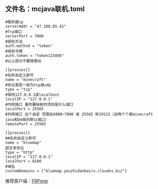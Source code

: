 ## 文件名：mcjava联机.toml
```
#服务器ip
serverAddr = "47.108.85.41"
#frp端口
serverPort = 7000
#授权方法
auth.method = "token"
#授权令牌
auth.token = "token123456"
#以上部分不要随便动

[[proxies]]
#名称自定义即可
name = "minecraft"
#协议类型一般为tcp或udp
type = "tcp"
#保持127.0.0.1或localhost
localIP = "127.0.0.1"
#内网端口 看你要映射的项目是什么端口
localPort = 25565
#外网端口 这个自定 范围在6000~7000 或 25565 和19132（这两个个是minecraft java和be版的默认端口）
remotePort = 25565

[[proxies]]
##名称自定义即可
name = "bluemap"
超文本协议
type = "http"
localIP = "127.0.0.1"
localPort = 8100
#域名
customDomains = ["bluemap.youzhidanbairu.cloudns.biz"]
```
推荐客户端：[FRPmgr](https://github.com/koho/frpmgr/releases/tag/v1.19.2)